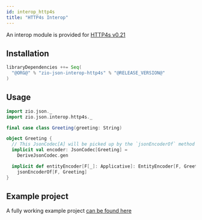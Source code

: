 ```yaml
---
id: interop_http4s
title: "HTTP4s Interop"
---
```


An interop module is provided for [HTTP4s v0.21](https://http4s.org/v0.21)

## Installation

```scala
libraryDependencies ++= Seq(
  "@ORG@" % "zio-json-interop-http4s" % "@RELEASE_VERSION@"
)
```

## Usage

```scala
import zio.json._
import zio.json.interop.http4s._

final case class Greeting(greeting: String)

object Greeting {
  // This JsonCodec[A] will be picked up by the `jsonEncoderOf` method provided by zio-json-interop-http4s
  implicit val encoder: JsonCodec[Greeting] =
    DeriveJsonCodec.gen

  implicit def entityEncoder[F[_]: Applicative]: EntityEncoder[F, Greeting] =
    jsonEncoderOf[F, Greeting]
}
```

## Example project

A fully working example project [can be found here](https://github.com/zio/zio-json/examples/interop-http4s)
